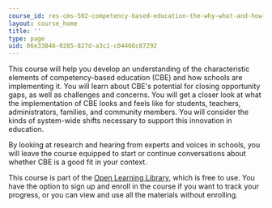 ```yaml
---
course_id: res-cms-502-competency-based-education-the-why-what-and-how-spring-2020
layout: course_home
title: ''
type: page
uid: 06e33846-0285-827d-a3c1-c04466c87292
---
```

This course will help you develop an understanding of the characteristic elements of competency-based education (CBE) and how schools are implementing it. You will learn about CBE's potential for closing opportunity gaps, as well as challenges and concerns. You will get a closer look at what the implementation of CBE looks and feels like for students, teachers, administrators, families, and community members. You will consider the kinds of system-wide shifts necessary to support this innovation in education.

By looking at research and hearing from experts and voices in schools, you will leave the course equipped to start or continue conversations about whether CBE is a good fit in your context.

This course is part of the [Open Learning Library](https://openlearning.mit.edu/courses-programs/open-learning-library), which is free to use. You have the option to sign up and enroll in the course if you want to track your progress, or you can view and use all the materials without enrolling.
